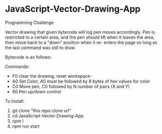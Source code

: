 # JavaScript-Vector-Drawing-App
Programming Challenge

Vector drawing that given bytecode will log pen moves accordingly.
Pen is restricted to a certain area, and the pen should lift when
it leaves the area, then move back to a "down" position when it re-
enters the page so long as the last command was still to draw.

Bytecode is as follows:

Commands:
- F0 clear the drawing, reset workspace- 
- A0 Set Color, A0 must be followed by 8 bytes of hex values for color
- C0 Move pen, C0 followed by N number of pairs (X and Y)
- 80 Pen up/down control

To Install:

1. git clone "this repo clone url"
2. cd JavaScript-Vector-Drawing-App
3. npm i
4. npm run start

